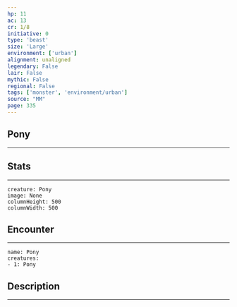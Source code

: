 ```yaml
---
hp: 11
ac: 13
cr: 1/8
initiative: 0
type: 'beast'    
size: 'Large'
environment: ['urban']
alignment: unaligned
legendary: False
lair: False
mythic: False
regional: False
tags: ['monster', 'environment/urban']
source: "MM"
page: 335
---
```


## Pony
---



## Stats
---

```statblock
creature: Pony
image: None
columnHeight: 500
columnWidth: 500
```

## Encounter
---

```encounter-table
name: Pony
creatures:
- 1: Pony
```

## Description
---




